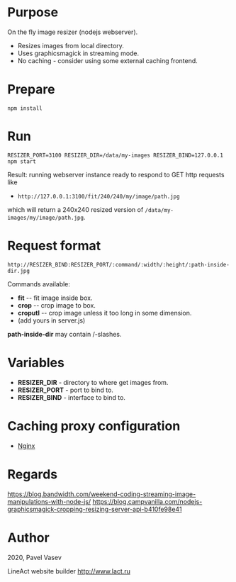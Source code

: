 # Purpose

On the fly image resizer (nodejs webserver).

* Resizes images from local directory.
* Uses graphicsmagick in streaming mode.
* No caching - consider using some external caching frontend.

# Prepare

`npm install`

# Run

`RESIZER_PORT=3100 RESIZER_DIR=/data/my-images RESIZER_BIND=127.0.0.1 npm start`

Result: running webserver instance ready to respond to GET http requests like

* `http://127.0.0.1:3100/fit/240/240/my/image/path.jpg`

which will return a 240x240 resized version of `/data/my-images/my/image/path.jpg`.

# Request format

`http://RESIZER_BIND:RESIZER_PORT/:command/:width/:height/:path-inside-dir.jpg`

Commands available:
* **fit** -- fit image inside box.
* **crop** -- crop image to box.
* **croputl** -- crop image unless it too long in some dimension.
* (add yours in server.js)

**path-inside-dir** may contain /-slashes.

# Variables

* **RESIZER_DIR** - directory to where get images from.
* **RESIZER_PORT** - port to bind to.
* **RESIZER_BIND** - interface to bind to.

# Caching proxy configuration

* [Nginx](nginx-cache)

# Regards

https://blog.bandwidth.com/weekend-coding-streaming-image-manipulations-with-node-js/
https://blog.campvanilla.com/nodejs-graphicsmagick-cropping-resizing-server-api-b410fe98e41

# Author

2020, Pavel Vasev
 
LineAct website builder
http://www.lact.ru